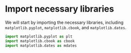 # Import necessary libraries

We will start by importing the necessary libraries, including `matplotlib.pyplot`, `matplotlib.cbook`, and `matplotlib.dates`.

```python
import matplotlib.pyplot as plt
import matplotlib.cbook as cbook
import matplotlib.dates as mdates
```
